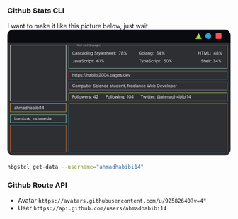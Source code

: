 ### Github Stats CLI

I want to make it like this picture below, just wait
![Preview](/assets/img/preview.png)

```sh
hbgstcl get-data --username="ahmadhabibi14"
```

### Github Route API
- Avatar `https://avatars.githubusercontent.com/u/92582640?v=4"`
- User `https://api.github.com/users/ahmadhabibi14`